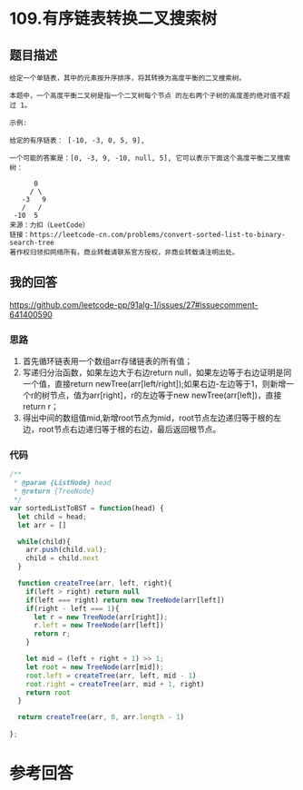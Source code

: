 <!--
 * @Descripttion: 
 * @version: 
 * @Author: tina.cai
 * @Date: 2020-06-10 00:06:05
 * @LastEditors: tina.cai
 * @LastEditTime: 2020-06-10 00:08:35
--> 
# 109.有序链表转换二叉搜索树

## 题目描述

```
给定一个单链表，其中的元素按升序排序，将其转换为高度平衡的二叉搜索树。

本题中，一个高度平衡二叉树是指一个二叉树每个节点 的左右两个子树的高度差的绝对值不超过 1。

示例:

给定的有序链表： [-10, -3, 0, 5, 9],

一个可能的答案是：[0, -3, 9, -10, null, 5], 它可以表示下面这个高度平衡二叉搜索树：

      0
     / \
   -3   9
   /   /
 -10  5   
来源：力扣（LeetCode）
链接：https://leetcode-cn.com/problems/convert-sorted-list-to-binary-search-tree
著作权归领扣网络所有。商业转载请联系官方授权，非商业转载请注明出处。
```

## 我的回答

https://github.com/leetcode-pp/91alg-1/issues/27#issuecomment-641400590

### 思路

1. 首先循环链表用一个数组arr存储链表的所有值；
2. 写递归分治函数，如果左边大于右边return null，如果左边等于右边证明是同一个值，直接return newTree(arr[left/right]);如果右边-左边等于1，则新增一个r的树节点，值为arr[right]，r的左边等于new newTree(arr[left])，直接return r；
3. 得出中间的数组值mid,新增root节点为mid，root节点左边递归等于根的左边，root节点右边递归等于根的右边，最后返回根节点。

### 代码
```js
/**
 * @param {ListNode} head
 * @return {TreeNode}
 */
var sortedListToBST = function(head) {
  let child = head;
  let arr = []

  while(child){
    arr.push(child.val);
    child = child.next
  }

  function createTree(arr, left, right){
    if(left > right) return null
    if(left === right) return new TreeNode(arr[left])
    if(right - left === 1){
      let r = new TreeNode(arr[right]);
      r.left = new TreeNode(arr[left])
      return r;
    }

    let mid = (left + right + 1) >> 1;
    let root = new TreeNode(arr[mid]);
    root.left = createTree(arr, left, mid - 1)
    root.right = createTree(arr, mid + 1, right)
    return root
  }

  return createTree(arr, 0, arr.length - 1)
  
};
```

# 参考回答
